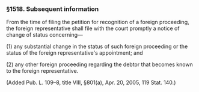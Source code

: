 ### §1518. Subsequent information ###

From the time of filing the petition for recognition of a foreign proceeding, the foreign representative shall file with the court promptly a notice of change of status concerning—

(1) any substantial change in the status of such foreign proceeding or the status of the foreign representative's appointment; and

(2) any other foreign proceeding regarding the debtor that becomes known to the foreign representative.

(Added Pub. L. 109–8, title VIII, §801(a), Apr. 20, 2005, 119 Stat. 140.)